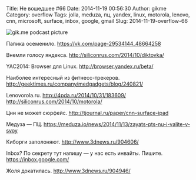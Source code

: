 Title: Не вошедшее #66
Date: 2014-11-19 00:56:30
Author: gikme
Category: overflow
Tags: jolla, meduza, пц, yandex, linux, motorola, lenovo, cnn, microsoft, surface, inbox, google, gmail
Slug: 2014-11-19-overflow-66

![gik.me podcast picture](https://31.media.tumblr.com/58cf9b587cbf07def61900e379739beb/tumblr_inline_nf90lt2fUs1qafwv8.jpg)

Папика осеменило.
<https://vk.com/page-29534144_48664258>

Внемли голосу яндекса.
<http://siliconrus.com/2014/10/diktovka/>

YAC2014: Browser для Linux.
<http://browser.yandex.ru/beta/>

Наиболее интересный из фитнесс-трекеров.
<http://geektimes.ru/company/medgadgets/blog/240821/>

Lenovorola.ru.
<http://4pda.ru/2014/10/31/183609/>
<http://siliconrus.com/2014/10/motorola/>

Цнн не может сюрфейс.
<http://tjournal.ru/paper/cnn-surface-ipad>

Медуза — ПЦ.
<https://meduza.io/news/2014/11/13/zayats-pts-nu-i-valite-v-svoy>

Киборги заполоняют.
<http://www.3dnews.ru/904606/>

Inbox? По секрету тут напишу — у нас есть инвайты. Пишите.
<https://inbox.google.com/>

Жоля докатилась.
<http://www.3dnews.ru/904946/>

